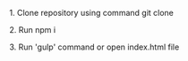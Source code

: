 <p>
1. Clone repository using command git clone
</p>
<p>2. Run npm i</p>
<p>3. Run 'gulp' command or open index.html file</p>
